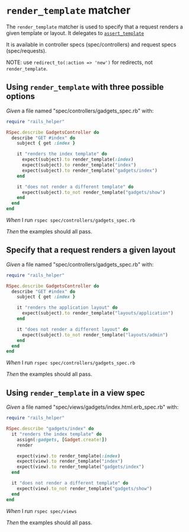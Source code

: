 # `render_template` matcher

The `render_template` matcher is used to specify that a request renders a
  given template or layout.  It delegates to
  [`assert_template`](https://api.rubyonrails.org/v5.2/classes/ActionController/TemplateAssertions.html#method-i-assert_template)

  It is available in controller specs (spec/controllers) and request
  specs (spec/requests).

  NOTE: use `redirect_to(:action => 'new')` for redirects, not `render_template`.

## Using `render_template` with three possible options

_Given_ a file named "spec/controllers/gadgets_spec.rb" with:

```ruby
require "rails_helper"

RSpec.describe GadgetsController do
  describe "GET #index" do
    subject { get :index }

    it "renders the index template" do
      expect(subject).to render_template(:index)
      expect(subject).to render_template("index")
      expect(subject).to render_template("gadgets/index")
    end

    it "does not render a different template" do
      expect(subject).to_not render_template("gadgets/show")
    end
  end
end
```

_When_ I run `rspec spec/controllers/gadgets_spec.rb`

_Then_ the examples should all pass.

## Specify that a request renders a given layout

_Given_ a file named "spec/controllers/gadgets_spec.rb" with:

```ruby
require "rails_helper"

RSpec.describe GadgetsController do
  describe "GET #index" do
    subject { get :index }

    it "renders the application layout" do
      expect(subject).to render_template("layouts/application")
    end

    it "does not render a different layout" do
      expect(subject).to_not render_template("layouts/admin")
    end
  end
end
```

_When_ I run `rspec spec/controllers/gadgets_spec.rb`

_Then_ the examples should all pass.

## Using `render_template` in a view spec

_Given_ a file named "spec/views/gadgets/index.html.erb_spec.rb" with:

```ruby
require "rails_helper"

RSpec.describe "gadgets/index" do
  it "renders the index template" do
    assign(:gadgets, [Gadget.create!])
    render

    expect(view).to render_template(:index)
    expect(view).to render_template("index")
    expect(view).to render_template("gadgets/index")
  end

  it "does not render a different template" do
    expect(view).to_not render_template("gadgets/show")
  end
end
```

_When_ I run `rspec spec/views`

_Then_ the examples should all pass.

